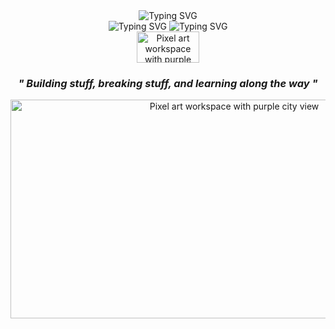<div align="center">


<img src="https://readme-typing-svg.herokuapp.com?font=Russo+One&size=28&duration=1&pause=1000&color=FDCBFF&center=true&vCenter=true&width=435&lines=HI,+I+AM+KANTO" alt="Typing SVG" />
<div align="center">
    <img src="https://readme-typing-svg.herokuapp.com?font=Press+Start+2P&size=16&duration=1&pause=1000&color=FF69B4&vCenter=true&width=110&lines=I+AM+A" alt="Typing SVG">
    <img src="https://readme-typing-svg.herokuapp.com?font=Press+Start+2P&size=16&duration=3000&pause=1000&color=FF69B4&center=false&vCenter=true&width=260&lines=COMPSCI+STUDENT;WEB+DEVELOPER;MOBILE+DEVELOPER;CREATIVE+CODER;JUNIOR+DEVELOPER" alt="Typing SVG">
</div>


<div>
 <img src="https://github.com/user-attachments/assets/efe542ad-34f5-42d4-a4cf-adbf0e202529" width="100" height='50' alt="Pixel art workspace with purple city view">
</div>
<h3><em> " Building stuff, breaking stuff, and learning along the way "</em></h3>

  <div align="center">

   <img src="https://64.media.tumblr.com/23ab6ab83aa8b30dd0c5614973f75816/4436965a9c018cab-f7/s1280x1920/e5c661fdc5e9a212b20037e072f8a05d2d06df16.gifv" width="700" height='350' alt="Pixel art workspace with purple city view">
 </div>

 
</div>
